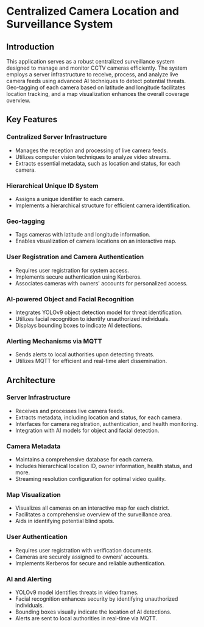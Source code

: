 # Centralized Camera Location and Surveillance System

## Introduction

This application serves as a robust centralized surveillance system designed to manage and monitor CCTV cameras efficiently. The system employs a server infrastructure to receive, process, and analyze live camera feeds using advanced AI techniques to detect potential threats. Geo-tagging of each camera based on latitude and longitude facilitates location tracking, and a map visualization enhances the overall coverage overview.

## Key Features

### Centralized Server Infrastructure

- Manages the reception and processing of live camera feeds.
- Utilizes computer vision techniques to analyze video streams.
- Extracts essential metadata, such as location and status, for each camera.

### Hierarchical Unique ID System

- Assigns a unique identifier to each camera.
- Implements a hierarchical structure for efficient camera identification.

### Geo-tagging

- Tags cameras with latitude and longitude information.
- Enables visualization of camera locations on an interactive map.

### User Registration and Camera Authentication

- Requires user registration for system access.
- Implements secure authentication using Kerberos.
- Associates cameras with owners' accounts for personalized access.

### AI-powered Object and Facial Recognition

- Integrates YOLOv9 object detection model for threat identification.
- Utilizes facial recognition to identify unauthorized individuals.
- Displays bounding boxes to indicate AI detections.

### Alerting Mechanisms via MQTT

- Sends alerts to local authorities upon detecting threats.
- Utilizes MQTT for efficient and real-time alert dissemination.

## Architecture

### Server Infrastructure

- Receives and processes live camera feeds.
- Extracts metadata, including location and status, for each camera.
- Interfaces for camera registration, authentication, and health monitoring.
- Integration with AI models for object and facial detection.

### Camera Metadata

- Maintains a comprehensive database for each camera.
- Includes hierarchical location ID, owner information, health status, and more.
- Streaming resolution configuration for optimal video quality.

### Map Visualization

- Visualizes all cameras on an interactive map for each district.
- Facilitates a comprehensive overview of the surveillance area.
- Aids in identifying potential blind spots.

### User Authentication

- Requires user registration with verification documents.
- Cameras are securely assigned to owners' accounts.
- Implements Kerberos for secure and reliable authentication.

### AI and Alerting

- YOLOv9 model identifies threats in video frames.
- Facial recognition enhances security by identifying unauthorized individuals.
- Bounding boxes visually indicate the location of AI detections.
- Alerts are sent to local authorities in real-time via MQTT.
